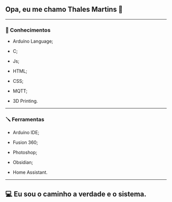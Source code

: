 ## Opa, eu me chamo Thales Martins 👋

<!-- Colocar Banner -->

---

### 🤔 Conhecimentos

- Arduíno Language;

- C;

- Js;

- HTML;

- CSS;

- MQTT;

- 3D Printing.

---

### 🪛 Ferramentas

- Arduíno IDE;

- Fusion 360;

- Photoshop;

- Obsidian;

- Home Assistant.

---

## 💻 Eu sou o caminho a verdade e o sistema.
